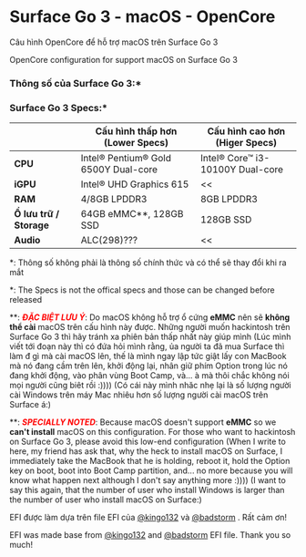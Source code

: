 # Surface Go 3 - macOS - OpenCore

Câu hình OpenCore để hỗ trợ macOS trên Surface Go 3

OpenCore configuration for support macOS on Surface Go 3

### Thông số của Surface Go 3:*
### Surface Go 3 Specs:*
|                           |  Cấu hình thấp hơn (Lower Specs)     |   Cấu hình cao hơn (Higer Specs)     |
|---------------------------|--------------------------------------|---------------------------------------
|         **CPU**           | Intel® Pentium® Gold 6500Y Dual-core |   Intel® Core™ i3-10100Y Dual-core   |
|         **iGPU**          |     Intel® UHD Graphics 615          |                  <<                  |
|         **RAM**           |           4/8GB LPDDR3               |               8GB LPDDR3             |
|  **Ổ lưu trữ / Storage**  |      64GB eMMC**, 128GB SSD          |               128GB SSD              |
|         **Audio**         |              ALC(298)???             |                  <<                  |

*: Thông số không phải là thông số chính thức và có thể sẽ thay đổi khi ra mắt

*: The Specs is not the offical specs and those can be changed before released

**: <span style="color:red">_**ĐẶC BIỆT LƯU Ý**_</span>: Do macOS không hỗ trợ ổ cứng **eMMC** nên sẽ **không thể cài** macOS trên cấu hình này được. Những người muốn hackintosh trên Surface Go 3 thì hãy tránh xa phiên bản thấp nhất này giúp mình (Lúc mình viết tới đoạn này thì có đứa hỏi mình rằng, ủa người ta đã mua Surface thì làm đ gì mà cài macOS lên, thế là mình ngay lập tức giật lấy con MacBook mà nó đang cầm trên lên, khởi động lại, nhân giữ phím Option trong lúc nó đang khởi động, vào phân vùng Boot Camp, và... à mà thôi chắc không nói mọi người cũng biêt rồi :)))) (Có cái này mình nhăc nhẹ lại là số lượng người cài Windows trên máy Mac nhiêu hơn số lượng người cài macOS trên Surface á:)

**: <span style="color:red">_**SPECIALLY NOTED**_</span>: Because macOS doesn't support **eMMC** so we **can't install** macOS on this configuration. For those who want to hackintosh on Surface Go 3, please avoid this low-end configuration (When I write to here, my friend has ask that, why the heck to install macOS on Surface, I immediately take the MacBook that he is holding, reboot it, hold the Option key on boot, boot into Boot Camp partition, and... no more because you will know what happen next although I don't say anything more :)))) (I want to say this again, that the number of user who install Windows is larger than the number of user who install macOS on Surface:)

EFI được làm dựa trên file EFI của [@kingo132](https://github.com/kingo132) và [@badstorm](https://github.com/badstorm) . Rất cảm ơn!

EFI was made base from [@kingo132](https://github.com/kingo132) and [@badstorm](https://github.com/badstorm) EFI file. Thank you so much!
